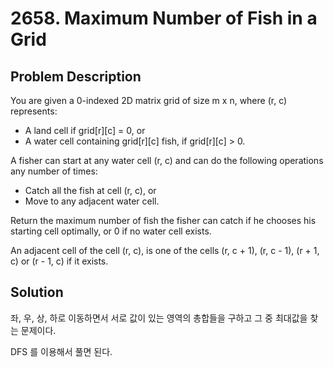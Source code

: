 # 2658. Maximum Number of Fish in a Grid

## Problem Description

You are given a 0-indexed 2D matrix grid of size m x n, where (r, c) represents:

- A land cell if grid[r][c] = 0, or
- A water cell containing grid[r][c] fish, if grid[r][c] > 0.

A fisher can start at any water cell (r, c) and can do the following operations any number of times:

- Catch all the fish at cell (r, c), or
- Move to any adjacent water cell.

Return the maximum number of fish the fisher can catch if he chooses his starting cell optimally, or 0 if no water cell exists.

An adjacent cell of the cell (r, c), is one of the cells (r, c + 1), (r, c - 1), (r + 1, c) or (r - 1, c) if it exists.

## Solution

좌, 우, 상, 하로 이동하면서 서로 값이 있는 영역의 총합들을 구하고 그 중 최대값을 찾는 문제이다.

DFS 를 이용해서 풀면 된다. 